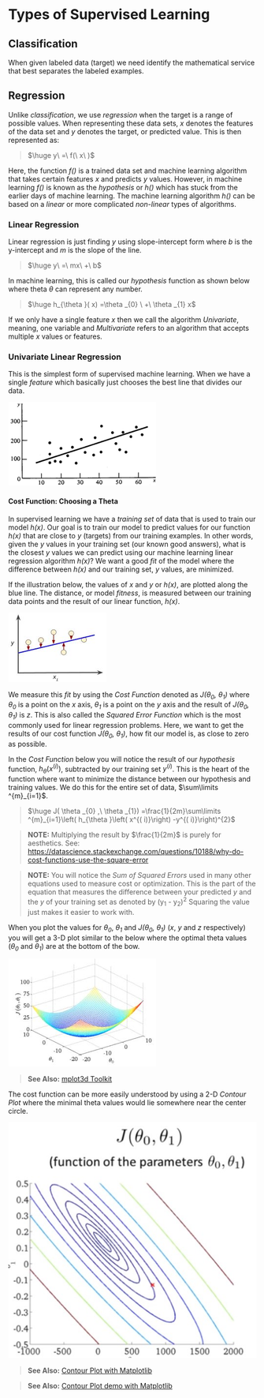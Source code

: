 # Types of Supervised Learning

## Classification

When given labeled data (target) we need identify the mathematical service that best separates the labeled examples.

## Regression

Unlike _classification_, we use *regression* when the target is a range of possible values. When representing these data sets, _x_ denotes the features of the data set and _y_ denotes the target, or predicted value. This is then represented as:

> $\huge y\ =\ f(\ x\ )$

Here, the function *f()* is a trained data set and machine learning algorithm that takes certain features *x* and predicts *y* values. However, in machine learning *f()* is known as the *hypothesis* or *h()* which has stuck from the earlier days of machine learning. The machine learning algorithm *h()* can be based on a *linear* or more complicated *non-linear* types of algorithms.

### Linear Regression

Linear regression is just finding *y* using slope-intercept form where *b* is the y-intercept and *m* is the slope of the line.

> $\huge y\ =\ mx\ +\ b$

In machine learning, this is called our *hypothesis* function as shown below where theta *θ* can represent any number.

> $\huge h_{\theta }( x) =\theta _{0} \ +\ \theta _{1} x$

If we only have a single feature *x* then we call the algorithm *Univariate*, meaning, one variable and *Multivariate* refers to an algorithm that accepts multiple *x* values or features.

### Univariate Linear Regression

This is the simplest form of supervised machine learning. When we have a single *feature* which basically just chooses the best line that divides our data.

![Linear Regression](https://github.com/harperd/machine-learning/raw/master/images/linear-regression.png)

#### Cost Function: Choosing a Theta

In supervised learning we have a *training set* of data that is used to train our model *h(x)*. Our goal is to train our model to predict values for our function *h(x)* that are close to *y* (targets) from our training examples. In other words, given the *y* values in your training set (our known good answers), what is the closest *y* values we can predict using our machine learning linear regression algorithm *h(x)*? We want a good *fit* of the model where the difference between *h(x)* and our training set, *y* values, are minimized. 

If the illustration below, the values of *x* and *y* or *h(x)*, are plotted along the blue line. The distance, or model *fitness*, is measured between our training data points and the result of our linear function, *h(x)*.

![Measuring Fit of a Model](https://github.com/harperd/machine-learning/raw/master/images/model-fit.jpg)

We measure this _fit_ by using the *Cost Function* denoted as *J(θ<sub>0</sub>, θ<sub>1</sub>)* where *θ<sub>0</sub>* is a point on the *x* axis, *θ<sub>1</sub>* is a point on the *y* axis and the result of *J(θ<sub>0</sub>, θ<sub>1</sub>)* is *z*. This is also called the *Squared Error Function* which is the most commonly used for linear regression problems. Here, we want to get the results of our cost function *J(θ<sub>0</sub>, θ<sub>1</sub>)*, how fit our model is, as close to zero as possible.

In the _Cost Function_ below you will notice the result of our *hypothesis* function, $h_{\theta }\left( x^{( i)}\right)$, subtracted by our training set $y^{( i)}$. This is the heart of the function where want to minimize the distance between our hypothesis and training values. We do this for the entire set of data, $\sum\limits ^{m}_{i=1}$.

> $\huge J( \theta _{0} ,\ \theta _{1}) =\frac{1}{2m}\sum\limits ^{m}_{i=1}\left( h_{\theta }\left( x^{( i)}\right) -y^{( i)}\right)^{2}$

> **NOTE:** Multiplying the result by $\frac{1}{2m}$ is purely for aesthetics. See: https://datascience.stackexchange.com/questions/10188/why-do-cost-functions-use-the-square-error

> **NOTE:** You will notice the *Sum of Squared Errors* used in many other equations used to measure cost or optimization. This is the part of the equation that measures the difference between your predicted *y* and the *y* of your training set as denoted by (y<sub>1</sub> - y<sub>2</sub>)$^2$ Squaring the value just makes it easier to work with.

When you plot the values for *θ<sub>0</sub>*, *θ<sub>1</sub>* and *J(θ<sub>0</sub>, θ<sub>1</sub>)* (*x*, *y* and *z* respectively) you will get a 3-D plot similar to the below where the optimal theta values (*θ<sub>0</sub>* and *θ<sub>1</sub>*) are at the bottom of the bow.

![](https://github.com/harperd/machine-learning/raw/master/images/cost-function-plot.jpg)

> **See Also:** [mplot3d Toolkit](https://matplotlib.org/tutorials/toolkits/mplot3d.html)

The cost function can be more easily understood by using a 2-D *Contour Plot* where the minimal theta values would lie somewhere near the center circle.

![](https://github.com/harperd/machine-learning/raw/master/images/cost-function-contour-plot.jpg)

> **See Also:** [Contour Plot with Matplotlib](https://matplotlib.org/api/_as_gen/matplotlib.pyplot.contour.html)

> **See Also:** [Contour Plot demo with Matplotlib](https://matplotlib.org/gallery/images_contours_and_fields/contour_demo.html)